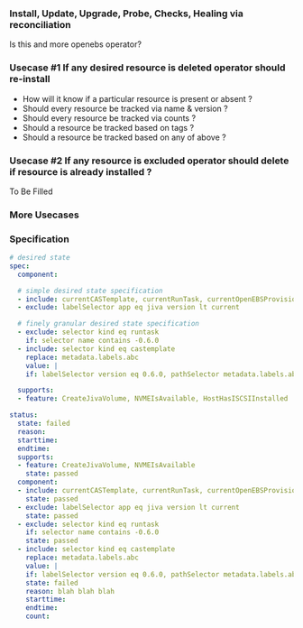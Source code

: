 ### Install, Update, Upgrade, Probe, Checks, Healing via reconciliation
Is this and more openebs operator?

### Usecase #1 If any desired resource is deleted operator should re-install

- How will it know if a particular resource is present or absent ?
- Should every resource be tracked via name & version ? 
- Should every resource be tracked via counts ? 
- Should a resource be tracked based on tags ? 
- Should a resource be tracked based on any of above ?

### Usecase #2 If any resource is excluded operator should delete if resource is already installed ?

To Be Filled

### More Usecases 

### Specification
```yaml
# desired state
spec:
  component:

  # simple desired state specification
  - include: currentCASTemplate, currentRunTask, currentOpenEBSProvisioner
  - exclude: labelSelector app eq jiva version lt current

  # finely granular desired state specification
  - exclude: selector kind eq runtask
    if: selector name contains -0.6.0
  - include: selector kind eq castemplate
    replace: metadata.labels.abc
    value: |
    if: labelSelector version eq 0.6.0, pathSelector metadata.labels.abc ne default

  supports:
  - feature: CreateJivaVolume, NVMEIsAvailable, HostHasISCSIInstalled

status:
  state: failed
  reason:
  starttime:
  endtime:
  supports:
  - feature: CreateJivaVolume, NVMEIsAvailable
    state: passed
  component:
  - include: currentCASTemplate, currentRunTask, currentOpenEBSProvisioner
    state: passed
  - exclude: labelSelector app eq jiva version lt current
    state: passed
  - exclude: selector kind eq runtask
    if: selector name contains -0.6.0
    state: passed
  - include: selector kind eq castemplate
    replace: metadata.labels.abc
    value: |
    if: labelSelector version eq 0.6.0, pathSelector metadata.labels.abc ne default
    state: failed
    reason: blah blah blah
    starttime:
    endtime:
    count:
```
